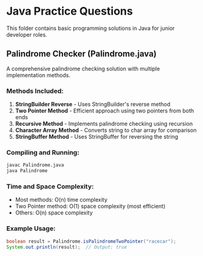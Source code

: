 # Java Practice Questions

This folder contains basic programming solutions in Java for junior developer roles.

## Palindrome Checker (Palindrome.java)

A comprehensive palindrome checking solution with multiple implementation methods.

### Methods Included:

1. **StringBuilder Reverse** - Uses StringBuilder's reverse method
2. **Two Pointer Method** - Efficient approach using two pointers from both ends
3. **Recursive Method** - Implements palindrome checking using recursion
4. **Character Array Method** - Converts string to char array for comparison
5. **StringBuffer Method** - Uses StringBuffer for reversing the string

### Compiling and Running:

```bash
javac Palindrome.java
java Palindrome
```

### Time and Space Complexity:

- Most methods: O(n) time complexity
- Two Pointer method: O(1) space complexity (most efficient)
- Others: O(n) space complexity

### Example Usage:

```java
boolean result = Palindrome.isPalindromeTwoPointer("racecar");
System.out.println(result);  // Output: true
```
